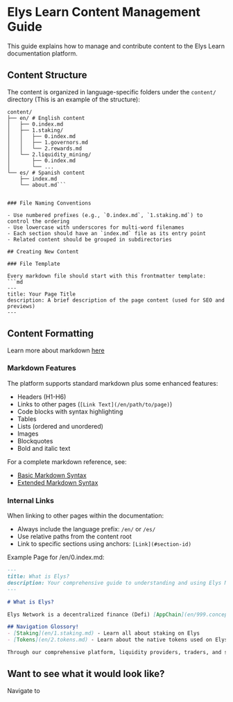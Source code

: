 # Elys Learn Content Management Guide

This guide explains how to manage and contribute content to the Elys Learn documentation platform.

## Content Structure

The content is organized in language-specific folders under the `content/` directory (This is an example of the structure):
```
content/
├── en/ # English content
│   ├── 0.index.md
│   ├── 1.staking/
│   │   ├── 0.index.md
│   │   ├── 1.governors.md
│   │   └── 2.rewards.md
│   └── 2.liquidity_mining/
│       ├── 0.index.md
│       └── ...
└── es/ # Spanish content
    ├── index.md
    └── about.md```


### File Naming Conventions

- Use numbered prefixes (e.g., `0.index.md`, `1.staking.md`) to control the ordering
- Use lowercase with underscores for multi-word filenames
- Each section should have an `index.md` file as its entry point
- Related content should be grouped in subdirectories

## Creating New Content

### File Template

Every markdown file should start with this frontmatter template:
```md
---
title: Your Page Title
description: A brief description of the page content (used for SEO and previews)
---
```


## Content Formatting
Learn more about markdown [here](https://www.markdownguide.org/basic-syntax/)

### Markdown Features

The platform supports standard markdown plus some enhanced features:

- Headers (H1-H6)
- Links to other pages (`[Link Text](/en/path/to/page)`)
- Code blocks with syntax highlighting
- Tables
- Lists (ordered and unordered)
- Images
- Blockquotes
- Bold and italic text

For a complete markdown reference, see:
- [Basic Markdown Syntax](https://www.markdownguide.org/basic-syntax/)
- [Extended Markdown Syntax](https://www.markdownguide.org/extended-syntax/)

### Internal Links

When linking to other pages within the documentation:
- Always include the language prefix: `/en/` or `/es/`
- Use relative paths from the content root
- Link to specific sections using anchors: `[Link](#section-id)`

Example Page for /en/0.index.md:
```md
---
title: What is Elys?
description: Your comprehensive guide to understanding and using Elys Network
---

# What is Elys?

Elys Network is a decentralized finance (Defi) [AppChain](en/999.concepts.md#appchain) that facilitates the uses of Swapping tokens, Staking, Liquidity Mining, Perpetual trading, Leverage trading, and more. But dont worry if you dont know what any of that means, this guide will help you understand everything you need to know, using videos, and text like you are reading right now!

## Navigation Glossory!
- [Staking](en/1.staking.md) - Learn all about staking on Elys
- [Tokens](en/2.tokens.md) - Learn about the native tokens used on Elys

Through our comprehensive platform, liquidity providers, traders, and stakers can optimize their strategies while accessing a wide range of options to enhance their rewards in the DeFi ecosystem.
```

## Want to see what it would look like?
Navigate to 







